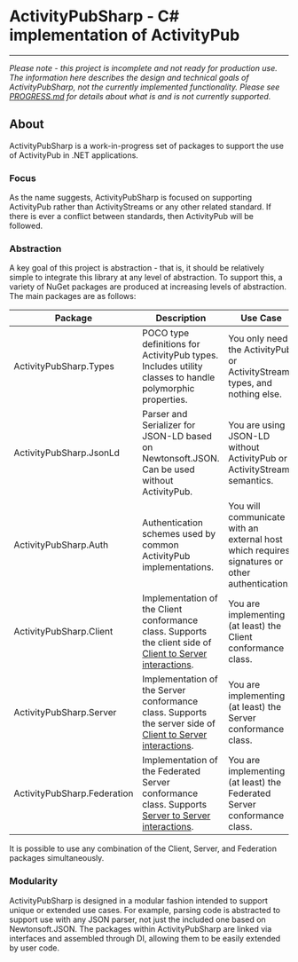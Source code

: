 ﻿# ActivityPubSharp - C# implementation of ActivityPub

---

*Please note - this project is incomplete and not ready for production use. The information here describes the design and technical goals of ActivityPubSharp, not the currently implemented functionality. Please see [PROGRESS.md](PROGRESS.md) for details about what is and is not currently supported.*

## About
ActivityPubSharp is a work-in-progress set of packages to support the use of ActivityPub in .NET applications.

### Focus
As the name suggests, ActivityPubSharp is focused on supporting ActivityPub rather than ActivityStreams or any other related standard.
If there is ever a conflict between standards, then ActivityPub will be followed.

### Abstraction
A key goal of this project is abstraction - that is, it should be relatively simple to integrate this library at any level of abstraction.
To support this, a variety of NuGet packages are produced at increasing levels of abstraction.
The main packages are as follows:


| Package                        | Description                                                                                                                                                                    | Use Case                                                                                                                                                                   |
|--------------------------------|--------------------------------------------------------------------------------------------------------------------------------------------------------------------------------|----------------------------------------------------------------------------------------------------------------------------------------------------------------------------|
| ActivityPubSharp.Types         | POCO type definitions for ActivityPub types. Includes utility classes to handle polymorphic properties.                                                                        | You only need the ActivityPub or ActivityStreams types, and nothing else.                                                                                                  |
| ActivityPubSharp.JsonLd        | Parser and Serializer for JSON-LD based on Newtonsoft.JSON. Can be used without ActivityPub.                                                                                   | You are using JSON-LD without ActivityPub or ActivityStreams semantics.                                                                                                    |
| ActivityPubSharp.Auth          | Authentication schemes used by common ActivityPub implementations.                                                                                                             | You will communicate with an external host which requires signatures or other authentication.                                                                              |
| ActivityPubSharp.Client        | Implementation of the Client conformance class. Supports the client side of [Client to Server interactions](https://www.w3.org/TR/activitypub/#client-to-server-interactions). | You are implementing (at least) the Client conformance class.                                                                                                              |
| ActivityPubSharp.Server        | Implementation of the Server conformance class. Supports the server side of [Client to Server interactions](https://www.w3.org/TR/activitypub/#client-to-server-interactions). | You are implementing (at least) the Server conformance class.                                                                                                              |
| ActivityPubSharp.Federation    | Implementation of the Federated Server conformance class. Supports [Server to Server interactions](https://www.w3.org/TR/activitypub/#server-to-server-interactions).          | You are implementing (at least) the Federated Server conformance class.                                                                                                    |

It is possible to use any combination of the Client, Server, and Federation packages simultaneously.

### Modularity
ActivityPubSharp is designed in a modular fashion intended to support unique or extended use cases.
For example, parsing code is abstracted to support use with any JSON parser, not just the included one based on Newtonsoft.JSON.
The packages within ActivityPubSharp are linked via interfaces and assembled through DI, allowing them to be easily extended by user code.